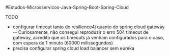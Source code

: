 #Estudos-Microsservicos-Java-Spring-Boot-Spring-Cloud

TODO
- configurar timeout tanto do resilience4j quanto do spring cloud gateway
-- Curiosamente, não consegui reproduzir o erro 504 timeout de gateway, acredito que os timeouts já venham configurados para o caso, com espera de 1 minuto (60000 milissegundos)
- precisa configurar spring cloud load balancer sem eureka